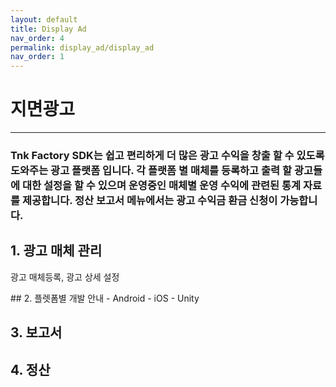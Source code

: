 ```yaml
---
layout: default
title: Display Ad
nav_order: 4
permalink: display_ad/display_ad
nav_order: 1
---
```


# 지면광고
---
### Tnk Factory SDK는 쉽고 편리하게 더 많은 광고 수익을 창출 할 수 있도록 도와주는 광고 플랫폼 입니다. 각 플랫폼 별 매체를 등록하고 출력 할 광고들에 대한 설정을 할 수 있으며 운영중인 매체별 운영 수익에 관련된 통계 자료를 제공합니다. 정산 보고서 메뉴에서는 광고 수익금 환금 신청이 가능합니다.

## 1. 광고 매체 관리
광고 매체등록, 광고 상세 설정
<p></p>
## 2. 플렛폼별 개발 안내
- Android
- iOS
- Unity

## 3. 보고서

## 4. 정산
